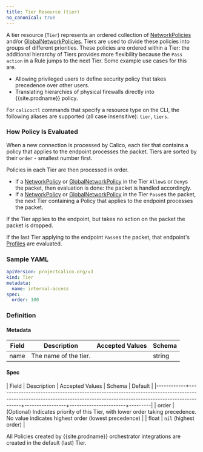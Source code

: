 ```yaml
---
title: Tier Resource (tier)
no_canonical: true
---
```


A tier resource (`Tier`) represents an ordered collection of [NetworkPolicies]({{site.baseurl}}/{{page.version}}/reference/calicoctl/resources/networkpolicy)
and/or [GlobalNetworkPolicies]({{site.baseurl}}/{{page.version}}/reference/calicoctl/resources/globalnetworkpolicy).
Tiers are used to divide these policies into groups of different priorities.  These policies
are ordered within a Tier: the additional hierarchy of Tiers provides more flexibility
because the `Pass` `action` in a Rule jumps to the next Tier.  Some example use cases for this are.
- Allowing privileged users to define security policy that takes precedence over other users.
- Translating hierarchies of physical firewalls directly into {{site.prodname}} policy.

For `calicoctl` commands that specify a resource type on the CLI, the following
aliases are supported (all case insensitive): `tier`, `tiers`.

### How Policy Is Evaluated

When a new connection is processed by Calico, each tier that contains a policy that applies to the endpoint processes the packet.
Tiers are sorted by their `order` - smallest number first.

Policies in each Tier are then processed in order.
- If a [NetworkPolicy]({{site.baseurl}}/{{page.version}}/reference/calicoctl/resources/networkpolicy) or [GlobalNetworkPolicy]({{site.baseurl}}/{{page.version}}/reference/calicoctl/resources/globalnetworkpolicy) in the Tier `Allow`s or `Deny`s the packet, then evaluation is done: the packet is handled accordingly.
- If a [NetworkPolicy]({{site.baseurl}}/{{page.version}}/reference/calicoctl/resources/networkpolicy) or [GlobalNetworkPolicy]({{site.baseurl}}/{{page.version}}/reference/calicoctl/resources/globalnetworkpolicy) in the Tier `Pass`es the packet, the next Tier containing a Policy that applies to the endpoint processes the packet.

If the Tier applies to the endpoint, but takes no action on the packet the packet is dropped.

If the last Tier applying to the endpoint `Pass`es the packet, that endpoint's [Profiles]({{site.baseurl}}/{{page.version}}/reference/calicoctl/resources/profile) are evaluated.

### Sample YAML

```yaml
apiVersion: projectcalico.org/v3
kind: Tier
metadata:
  name: internal-access
spec:
  order: 100

```

### Definition

#### Metadata

| Field | Description  | Accepted Values   | Schema |
|-------|--------------|-------------------|--------|
| name | The name of the tier.   |         | string |

#### Spec

| Field      | Description                                                                                                                                                         | Accepted Values | Schema                | Default |
|------------+---------------------------------------------------------------------------------------------------------------------------------------------------------------------+-----------------+-----------------------+---------|
| order      | (Optional) Indicates priority of this Tier, with lower order taking precedence.  No value indicates highest order (lowest precedence)                             |                 | float                 |   `nil` (highest order)   |

All Policies created by {{site.prodname}} orchestrator integrations are created in the default (last) Tier.
